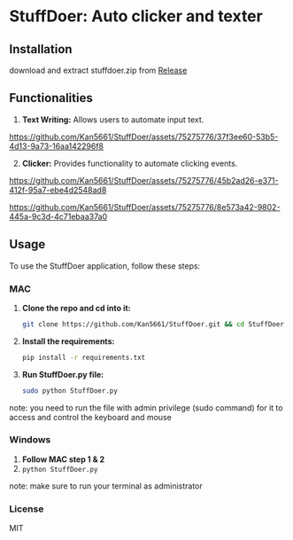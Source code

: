 # StuffDoer: Auto clicker and texter


## Installation 

download and extract stuffdoer.zip from [Release](https://github.com/Kan5661/StuffDoer/releases/tag/windows)


## Functionalities

1. **Text Writing:** Allows users to automate input text.
   

https://github.com/Kan5661/StuffDoer/assets/75275776/37f3ee60-53b5-4d13-9a73-16aa142296f8


2. **Clicker:** Provides functionality to automate clicking events.


https://github.com/Kan5661/StuffDoer/assets/75275776/45b2ad26-e371-412f-95a7-ebe4d2548ad8


https://github.com/Kan5661/StuffDoer/assets/75275776/8e573a42-9802-445a-9c3d-4c71ebaa37a0



## Usage

To use the StuffDoer application, follow these steps:

### MAC
1. **Clone the repo and cd into it:**
   ```bash
   git clone https://github.com/Kan5661/StuffDoer.git && cd StuffDoer
2. **Install the requirements:**
    ```bash
    pip install -r requirements.txt
3. **Run StuffDoer.py file:**
    ```bash
    sudo python StuffDoer.py
note: you need to run the file with admin privilege (sudo command) for it to access and control the keyboard and mouse

### Windows
1. **Follow MAC step 1 & 2**
2. ``python StuffDoer.py``

note: make sure to run your terminal as administrator


### License
MIT
